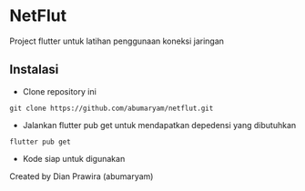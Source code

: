 # NetFlut
Project flutter untuk latihan penggunaan koneksi jaringan

## Instalasi
- Clone repository ini
```
git clone https://github.com/abumaryam/netflut.git
```

- Jalankan flutter pub get untuk mendapatkan depedensi yang dibutuhkan
```
flutter pub get
```
- Kode siap untuk digunakan

Created by Dian Prawira (abumaryam)
